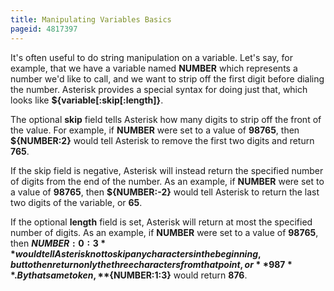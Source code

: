 ```yaml
---
title: Manipulating Variables Basics
pageid: 4817397
---
```


It's often useful to do string manipulation on a variable. Let's say, for example, that we have a variable named **NUMBER** which represents a number we'd like to call, and we want to strip off the first digit before dialing the number. Asterisk provides a special syntax for doing just that, which looks like **${variable[:skip[:length]}**.

The optional **skip** field tells Asterisk how many digits to strip off the front of the value. For example, if **NUMBER** were set to a value of **98765**, then **${NUMBER:2}** would tell Asterisk to remove the first two digits and return **765**.

If the skip field is negative, Asterisk will instead return the specified number of digits from the end of the number. As an example, if **NUMBER** were set to a value of **98765**, then **${NUMBER:-2}** would tell Asterisk to return the last two digits of the variable, or **65**.

If the optional **length** field is set, Asterisk will return at most the specified number of digits. As an example, if **NUMBER** were set to a value of **98765**, then **${NUMBER:0:3}** would tell Asterisk not to skip any characters in the beginning, but to then return only the three characters from that point, or **987**. By that same token, **${NUMBER:1:3}** would return **876**.

